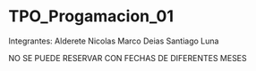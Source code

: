 # TPO_Progamacion_01
Integrantes:
  Alderete Nicolas
  Marco Deias
  Santiago Luna

NO SE PUEDE RESERVAR CON FECHAS DE DIFERENTES MESES
